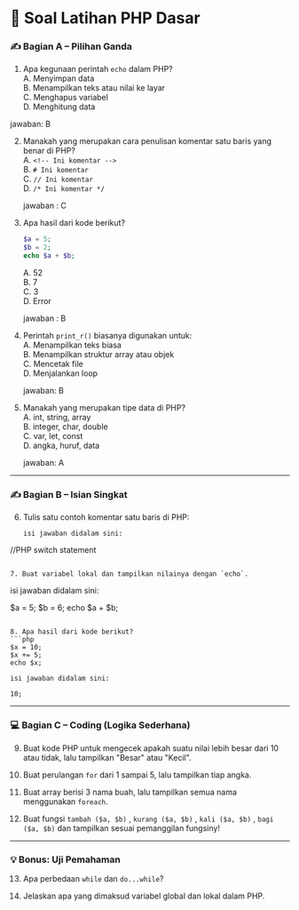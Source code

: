 
# 📘 Soal Latihan PHP Dasar

### ✍️ Bagian A – Pilihan Ganda

1. Apa kegunaan perintah `echo` dalam PHP?  
   A. Menyimpan data  
   B. Menampilkan teks atau nilai ke layar  
   C. Menghapus variabel  
   D. Menghitung data

jawaban: B

2. Manakah yang merupakan cara penulisan komentar satu baris yang benar di PHP?  
   A. `<!-- Ini komentar -->`  
   B. `# Ini komentar`  
   C. `// Ini komentar`  
   D. `/* Ini komentar */`

   jawaban : C

3. Apa hasil dari kode berikut?
   ```php
   $a = 5;
   $b = 2;
   echo $a + $b;
   ```
   A. 52  
   B. 7  
   C. 3  
   D. Error

   jawaban : B

4. Perintah `print_r()` biasanya digunakan untuk:  
   A. Menampilkan teks biasa  
   B. Menampilkan struktur array atau objek  
   C. Mencetak file  
   D. Menjalankan loop

   jawaban: B

5. Manakah yang merupakan tipe data di PHP?  
   A. int, string, array  
   B. integer, char, double  
   C. var, let, const  
   D. angka, huruf, data

   jawaban: A

---

### ✍️ Bagian B – Isian Singkat

6. Tulis satu contoh komentar satu baris di PHP:  
   ```
   isi jawaban didalam sini: 

 //PHP switch statement

   ```

7. Buat variabel lokal dan tampilkan nilainya dengan `echo`.
 ```
   isi jawaban didalam sini: 

 $a = 5;
 $b = 6;
 echo $a + $b;

   ```

8. Apa hasil dari kode berikut?
   ```php
   $x = 10;
   $x += 5;
   echo $x;
   ```

   ```
   isi jawaban didalam sini: 

 10;

   ```

---

### 💻 Bagian C – Coding (Logika Sederhana)

9. Buat kode PHP untuk mengecek apakah suatu nilai lebih besar dari 10 atau tidak, lalu tampilkan "Besar" atau "Kecil".

10. Buat perulangan `for` dari 1 sampai 5, lalu tampilkan tiap angka.

11. Buat array berisi 3 nama buah, lalu tampilkan semua nama menggunakan `foreach`.

12. Buat fungsi `tambah ($a, $b)` , `kurang ($a, $b)` , `kali ($a, $b)` , `bagi ($a, $b)` dan tampilkan sesuai pemanggilan fungsiny!


---

### 💡 Bonus: Uji Pemahaman

13. Apa perbedaan `while` dan `do...while`?

14. Jelaskan apa yang dimaksud variabel global dan lokal dalam PHP.